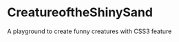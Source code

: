 CreatureoftheShinySand
======================

A playground to create funny creatures with CSS3 feature
